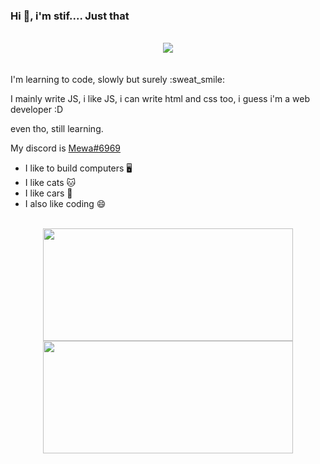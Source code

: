  
### Hi :wave:, i'm stif.... Just that 
<br>
<div align="center">
  <img src="https://github.com/stifskere/stifskere/blob/main/dino.gif"/>
</div>
<br>
<br>
I'm learning to code, slowly but surely :sweat_smile:

I mainly write JS, i like JS, i can write html and css too, i guess i'm a web developer :D

even tho, still learning.

My discord is <a href="https://discordapp.com/users/463986224101588992/">Mewa#6969</a>

- I like to build computers 🖥️
- I like cats 🐱
- I like cars 🚙
- I also like coding 😄
<br>

<div align="center">
  <img height="180em" width="400em" src="https://github-readme-stats.vercel.app/api/pin/?username=stifskere&repo=basicmodbot&show_icons=true&theme=github_dark&include_all_commits=true&count_private=true&hide_border=true"/>
   <img height="180em" width="400em" src="https://github-readme-stats.vercel.app/api?username=stifskere&show_icons=true&theme=github_dark&include_all_commits=true&count_private=true&hide_border=true"/>
</div>
  
